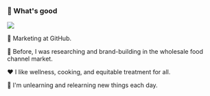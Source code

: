 ### :wave: What's good 

![](https://media.giphy.com/media/l4KhNBgG8RaItFkDS/giphy.gif)

🚀 Marketing at GitHub.

🔭 Before, I was researching and brand-building in the wholesale food channel market. 

:heart: I like wellness, cooking, and equitable treatment for all.

:seedling: I'm unlearning and relearning new things each day.




<!--
**aarchuleta/aarchuleta** is a ✨ _special_ ✨ repository because its `README.md` (this file) appears on your GitHub profile.

Here are some ideas to get you started:

- 🔭 I’m currently working on ...
- 🌱 I’m currently learning ...
- 👯 I’m looking to collaborate on ...
- 🤔 I’m looking for help with ...
- 💬 Ask me about ...
- 📫 How to reach me: ...
- 😄 Pronouns: ...
- ⚡ Fun fact: ...
-->
